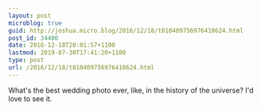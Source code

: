 ```yaml
---
layout: post
microblog: true
guid: http://joshua.micro.blog/2016/12/18/t810409756976410624.html
post_id: 34400
date: 2016-12-18T20:01:57+1100
lastmod: 2019-07-30T17:41:20+1100
type: post
url: /2016/12/18/t810409756976410624.html
---
```

What's the best wedding photo ever, like, in the history of the universe? I'd love to see it.

